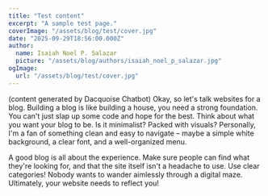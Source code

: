 ```yaml
---
title: "Test content"
excerpt: "A sample test page."
coverImage: "/assets/blog/test/cover.jpg"
date: "2025-09-29T18:56:00.000Z"
author:
  name: Isaiah Noel P. Salazar
  picture: "/assets/blog/authors/isaiah_noel_p_salazar.jpg"
ogImage:
  url: "/assets/blog/test/cover.jpg"
---
```


(content generated by Dacquoise Chatbot) Okay, so let's talk websites for a blog. Building a blog is like building a house, you need a strong foundation. You can't just slap up some code and hope for the best. Think about what you want your blog to be. Is it minimalist? Packed with visuals? Personally, I'm a fan of something clean and easy to navigate – maybe a simple white background, a clear font, and a well-organized menu.

A good blog is all about the experience. Make sure people can find what they're looking for, and that the site itself isn't a headache to use. Use clear categories! Nobody wants to wander aimlessly through a digital maze. Ultimately, your website needs to reflect you!